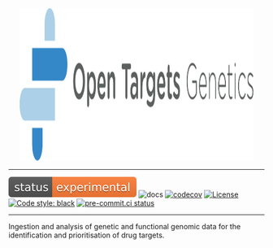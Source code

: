
<p align="center">
  <img width="460" height="300" src="assets/Open_Targets_Genetics_Portal_Logo_v2_font.svg">
</p>
<style>
  .md-typeset h1,
  .md-content__button {
    display: none;
  }
</style>

---

[![status: experimental](https://github.com/GIScience/badges/raw/master/status/experimental.svg)](https://github.com/GIScience/badges#experimental)
![docs](https://github.com/opentargets/genetics_etl_python/actions/workflows/docs.yaml/badge.svg)
[![codecov](https://codecov.io/gh/opentargets/genetics_etl_python/branch/main/graph/badge.svg?token=5ixzgu8KFP)](https://codecov.io/gh/opentargets/genetics_etl_python)
[![License](https://img.shields.io/badge/License-Apache_2.0-blue.svg)](https://opensource.org/licenses/Apache-2.0)
[![Code style: black](https://img.shields.io/badge/code%20style-black-000000.svg)](https://github.com/psf/black)
[![pre-commit.ci status](https://results.pre-commit.ci/badge/github/opentargets/genetics_etl_python/main.svg)](https://results.pre-commit.ci/badge/github/opentargets/genetics_etl_python)

---

Ingestion and analysis of genetic and functional genomic data for the identification and prioritisation of drug targets.
